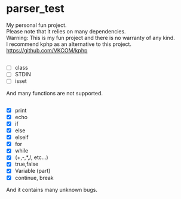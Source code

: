 # parser_test
My personal fun project.  
Please note that it relies on many dependencies.  
Warning: This is my fun project and there is no warranty of any kind.  
I recommend kphp as an alternative to this project.  
https://github.com/VKCOM/kphp

##
- [ ] class
- [ ] STDIN
- [ ] isset

And many functions are not supported.

## 
- [x] print
- [x] echo
- [x] if
- [x] else
- [x] elseif
- [x] for
- [x] while
- [x] (+,-,*,/, etc...)
- [x] true,false
- [x] Variable (part)
- [x] continue, break

And it contains many unknown bugs.
